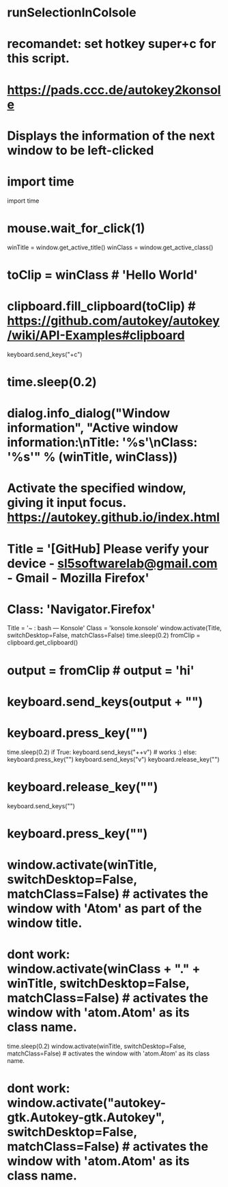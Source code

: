 # runSelectionInColsole


# recomandet: set hotkey super+c for this script.
# https://pads.ccc.de/autokey2konsole
# Displays the information of the next window to be left-clicked
# import time
import time
# mouse.wait_for_click(1)
winTitle = window.get_active_title()
winClass = window.get_active_class()
# toClip = winClass # 'Hello World'
# clipboard.fill_clipboard(toClip) # https://github.com/autokey/autokey/wiki/API-Examples#clipboard
keyboard.send_keys("<ctrl>+c")
# time.sleep(0.2)
# dialog.info_dialog("Window information", "Active window information:\nTitle: '%s'\nClass: '%s'" % (winTitle, winClass))         
# Activate the specified window, giving it input focus. https://autokey.github.io/index.html
# Title = '[GitHub] Please verify your device - sl5softwarelab@gmail.com - Gmail - Mozilla Firefox'
# Class: 'Navigator.Firefox'
Title = '~ : bash — Konsole'
Class = 'konsole.konsole'
window.activate(Title, switchDesktop=False, matchClass=False)
time.sleep(0.2)
fromClip = clipboard.get_clipboard()
# output = fromClip # output = 'hi'
# keyboard.send_keys(output + "<enter>")
# keyboard.press_key("<ctrl>")
time.sleep(0.2)
if True:
    keyboard.send_keys("<ctrl>+<shift>+v") # works :)
else:
    keyboard.press_key("<shift>")
    keyboard.send_keys("v")
    keyboard.release_key("<shift>")
# keyboard.release_key("<ctrl>")
keyboard.send_keys("<enter>")
# keyboard.press_key("<ctrl>")

# window.activate(winTitle, switchDesktop=False, matchClass=False) # activates the window with 'Atom' as part of the window title.
# dont work: window.activate(winClass + "." + winTitle, switchDesktop=False, matchClass=False) # activates the window with 'atom.Atom' as its class name.
time.sleep(0.2)
window.activate(winTitle, switchDesktop=False, matchClass=False) # activates the window with 'atom.Atom' as its class name.
# dont work: window.activate("autokey-gtk.Autokey-gtk.Autokey", switchDesktop=False, matchClass=False) # activates the window with 'atom.Atom' as its class name.
 

